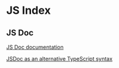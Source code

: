# JS Index

## JS Doc

[JS Doc documentation](https://jsdoc.app/)

[JSDoc as an alternative TypeScript syntax](https://alexharri.com/blog/jsdoc-as-an-alternative-typescript-syntax)
